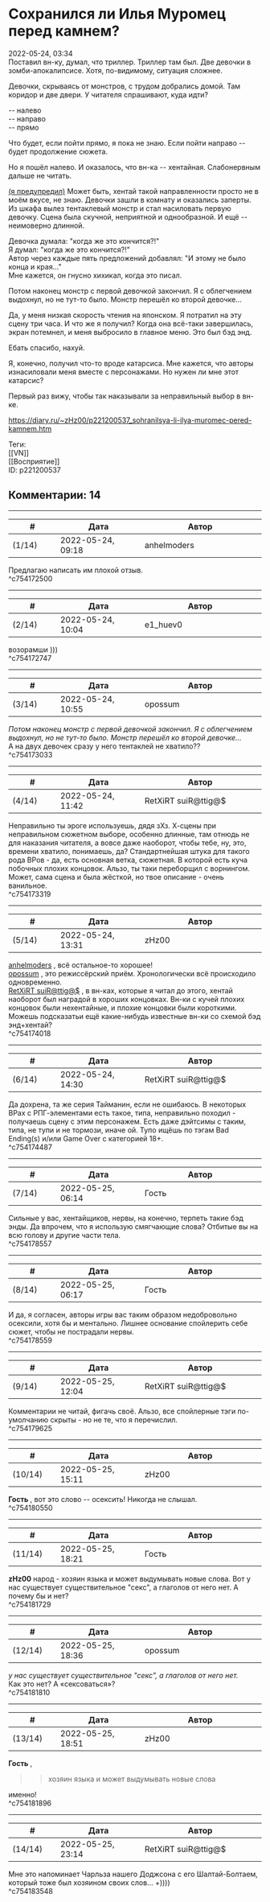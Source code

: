 Сохранился ли Илья Муромец перед камнем?
========================================

  
2022-05-24, 03:34  
 Поставил вн-ку, думал, что триллер. Триллер там был. Две девочки в зомби-апокалипсисе. Хотя, по-видимому, ситуация сложнее.   
   
 Девочки, скрываясь от монстров, с трудом добрались домой. Там коридор и две двери. У читателя спрашивают, куда идти?   
   
 -- налево   
 -- направо   
 -- прямо   
   
 Что будет, если пойти прямо, я пока не знаю. Если пойти направо -- будет продолжение сюжета.   
   
 Но я пошёл налево. И оказалось, что вн-ка -- хентайная. Слабонервным дальше не читать.   
   
  [(я предупредил)](https://zHz00.diary.ru/p221200537.htm?index=1#linkmore221200537m1)    Может быть, хентай такой направленности просто не в моём вкусе, не знаю. Девочки зашли в комнату и оказались заперты. Из шкафа вылез тентаклевый монстр и стал насиловать первую девочку. Сцена была скучной, неприятной и однообразной. И ещё -- неимоверно длинной.   
   
 Девочка думала: "когда же это кончится?!"   
 Я думал: "когда же это кончится?!"   
 Автор через каждые пять предложений добавлял: "И этому не было конца и края..."   
 Мне кажется, он гнусно хихикал, когда это писал.   
   
 Потом наконец монстр с первой девочкой закончил. Я с облегчением выдохнул, но не тут-то было. Монстр перешёл ко второй девочке...   
   
 Да, у меня низкая скорость чтения на японском. Я потратил на эту сцену три часа. И что же я получил? Когда она всё-таки завершилась, экран потемнел, и меня выбросило в главное меню. Это был бэд энд.   
   
 Ебать спасибо, нахуй.   
   
 Я, конечно, получил что-то вроде катарсиса. Мне кажется, что авторы изнасиловали меня вместе с персонажами. Но нужен ли мне этот катарсис?   
   
 Первый раз вижу, чтобы так наказывали за неправильный выбор в вн-ке.     
  
<https://diary.ru/~zHz00/p221200537_sohranilsya-li-ilya-muromec-pered-kamnem.htm>  
  
Теги:  
[[VN]]  
[[Восприятие]]  
ID: p221200537  


Комментарии: 14
---------------

  


---



|         #         |              Дата              |                     Автор                     |           ID           |
| --- | --- | --- | --- |
| (1/14) | 2022-05-24, 09:18 | anhelmoders | c754172500 |

  
 Предлагаю написать им плохой отзыв.   
 ^c754172500

---



|         #         |              Дата              |                     Автор                     |           ID           |
| --- | --- | --- | --- |
| (2/14) | 2022-05-24, 10:04 | e1\_huev0 | c754172747 |

  
 возорамши )))   
 ^c754172747

---



|         #         |              Дата              |                     Автор                     |           ID           |
| --- | --- | --- | --- |
| (3/14) | 2022-05-24, 10:55 | opossum | c754173033 |

  
  *Потом наконец монстр с первой девочкой закончил. Я с облегчением выдохнул, но не тут-то было. Монстр перешёл ко второй девочке...*    
 А на двух девочек сразу у него тентаклей не хватило??   
 ^c754173033

---



|         #         |              Дата              |                     Автор                     |           ID           |
| --- | --- | --- | --- |
| (4/14) | 2022-05-24, 11:42 | RetXiRT suiR@ttig@$ | c754173319 |

  
 Неправильно ты эроге используешь, дядя зХз. Х-сцены при неправильном сюжетном выборе, особенно длинные, там отнюдь не для наказания читателя, а вовсе даже наоборот, чтобы тебе, ну, это, времени хватило, понимаешь, да? Стандартнейшая штука для такого рода ВРов - да, есть основная ветка, сюжетная. В которой есть куча побочных плохих концовок. Альзо, ты таки переборщил с ворнингом. Может, сама сцена и была жёсткой, но твое описание - очень ванильное.   
 ^c754173319

---



|         #         |              Дата              |                     Автор                     |           ID           |
| --- | --- | --- | --- |
| (5/14) | 2022-05-24, 13:31 | zHz00 | c754174018 |

  
  [anhelmoders](https://anhelmoders.diary.ru "No plans. Only wonders.")  , всё остальное-то хорошее!   
  [opossum](https://pssm.diary.ru "змей о двух головах")  , это режиссёрский приём. Хронологически всё происходило одновременно.   
  [RetXiRT suiR@ttig@$](https://Hellspawn.diary.ru "Atomicautionuclear")  , в вн-ках, которые я читал до этого, хентай наоборот был наградой в хороших концовках. Вн-ки с кучей плохих концовок были нехентайные, и плохие концовки были короткими. Можешь подсказатьи ещё какие-нибудь известные вн-ки со схемой бэд энд+хентай?   
 ^c754174018

---



|         #         |              Дата              |                     Автор                     |           ID           |
| --- | --- | --- | --- |
| (6/14) | 2022-05-24, 14:30 | RetXiRT suiR@ttig@$ | c754174487 |

  
 Да дохрена, та же серия Тайманин, если не ошибаюсь. В некоторых ВРах с РПГ-элементами есть такое, типа, неправильно походил - получаешь сцену с этим персонажем. Есть даже дэйтсимы с таким, типа, не тупи и не тормози, иначе ой. Тупо ищёшь по тэгам Bad Ending(s) и/или Game Over с категорией 18+.   
 ^c754174487

---



|         #         |              Дата              |                     Автор                     |           ID           |
| --- | --- | --- | --- |
| (7/14) | 2022-05-25, 06:14 | Гость | c754178557 |

  
 Сильные у вас, хентайщиков, нервы, на конечно, терпеть такие бэд энды. Да впрочем, что я использую смягчающие слова? Отбитые вы на всю голову и другие части тела.   
 ^c754178557

---



|         #         |              Дата              |                     Автор                     |           ID           |
| --- | --- | --- | --- |
| (8/14) | 2022-05-25, 06:17 | Гость | c754178559 |

  
 И да, я согласен, авторы игры вас таким образом недобровольно осексили, хотя бы и ментально. Лишнее основание спойлерить себе сюжет, чтобы не пострадали нервы.   
 ^c754178559

---



|         #         |              Дата              |                     Автор                     |           ID           |
| --- | --- | --- | --- |
| (9/14) | 2022-05-25, 12:04 | RetXiRT suiR@ttig@$ | c754179625 |

  
 Комментарии не читай, фигачь своё. Альзо, все спойлерные тэги по-умолчанию скрыты - но не те, что я перечислил.   
 ^c754179625

---



|         #         |              Дата              |                     Автор                     |           ID           |
| --- | --- | --- | --- |
| (10/14) | 2022-05-25, 15:11 | zHz00 | c754180550 |

  
  **Гость**  , вот это слово -- осексить! Никогда не слышал.   
 ^c754180550

---



|         #         |              Дата              |                     Автор                     |           ID           |
| --- | --- | --- | --- |
| (11/14) | 2022-05-25, 18:21 | Гость | c754181729 |

  
  **zHz00**  народ - хозяин языка и может выдумывать новые слова. Вот у нас существует существительное "секс", а глаголов от него нет. А почему бы и нет?   
 ^c754181729

---



|         #         |              Дата              |                     Автор                     |           ID           |
| --- | --- | --- | --- |
| (12/14) | 2022-05-25, 18:36 | opossum | c754181810 |

  
  *у нас существует существительное "секс", а глаголов от него нет.*    
 Как это нет? А «сексоваться»?   
 ^c754181810

---



|         #         |              Дата              |                     Автор                     |           ID           |
| --- | --- | --- | --- |
| (13/14) | 2022-05-25, 18:51 | zHz00 | c754181896 |

  
  **Гость**  ,   
 >>хозяин языка и может выдумывать новые слова   
   
 именно!   
 ^c754181896

---



|         #         |              Дата              |                     Автор                     |           ID           |
| --- | --- | --- | --- |
| (14/14) | 2022-05-25, 23:14 | RetXiRT suiR@ttig@$ | c754183548 |

  
 Мне это напоминает Чарльза нашего Доджсона с его Шалтай-Болтаем, который тоже был хозяином своих слов... +))))   
 ^c754183548